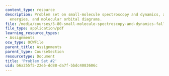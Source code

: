 ```yaml
---
content_type: resource
description: Problem set on small-molecule spectroscopy and dynamics, atomic orbital
  energies, and molecular orbital diagrams.
file: /media/courses/5-80-small-molecule-spectroscopy-and-dynamics-fall-2008/b6a255f522e5dd88da7fbbdc4083606c_ps2_1996.pdf
file_type: application/pdf
learning_resource_types:
- Assignments
ocw_type: OCWFile
parent_title: Assignments
parent_type: CourseSection
resourcetype: Document
title: 'Problem Set #2'
uid: b6a255f5-22e5-dd88-da7f-bbdc4083606c
---
```

